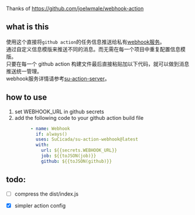 Thanks of https://github.com/joelwmale/webhook-action

## what is this
使用这个直接将`github action`的任务信息推送给私有[webhook服务](https://github.com/SuCicada/su-action-server)。  
通过自定义信息模版来推送不同的消息。而无需在每一个项目中重复配置信息模版。  
只要在每一个 github action 构建文件最后直接粘贴加以下代码，就可以做到消息推送统一管理。  
webhook服务详情请参考[su-action-server](https://github.com/SuCicada/su-action-server)。

## how to use
1. set WEBHOOK_URL in github secrets
2. add the following code to your github action build file
    ```yaml
          - name: Webhook
            if: always()
            uses: SuCicada/su-action-webhook@latest
            with:
              url: ${{secrets.WEBHOOK_URL}}
              job: ${{toJSON(job)}}
              github: ${{toJSON(github)}}
    ```

## todo:
- [ ] compress the dist/index.js
- [x] simpler action config

